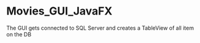 # Movies_GUI_JavaFX
The GUI gets connected to SQL Server and creates a TableView of all item on the DB
